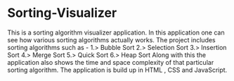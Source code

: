 # Sorting-Visualizer
This is a sorting algorithm visualizer application. In this application one can see how various sorting algorithms actually works. 
The project includes sorting algorithms such as - 
1.> Bubble Sort
2.> Selection Sort
3.> Insertion Sort
4.> Merge Sort
5.> Quick Sort
6.> Heap Sort
Along with this the application also shows the time and space complexity of that particular sorting algorithm.
The application is build up in HTML , CSS and JavaScript.
